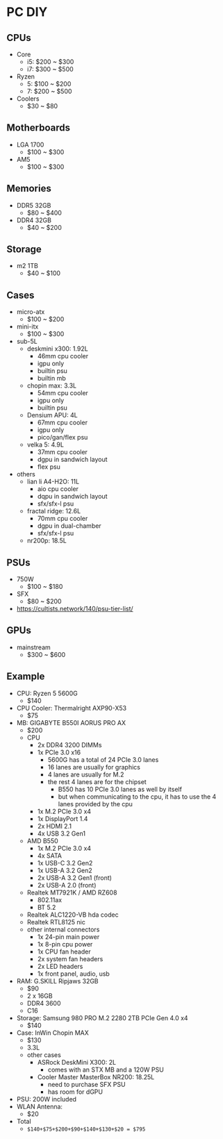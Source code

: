 PC DIY
======

## CPUs

- Core
  - i5: $200 ~ $300
  - i7: $300 ~ $500
- Ryzen
  - 5: $100 ~ $200
  - 7: $200 ~ $500
- Coolers
  - $30 ~ $80

## Motherboards

- LGA 1700
  - $100 ~ $300
- AM5
  - $100 ~ $300

## Memories

- DDR5 32GB
  - $80 ~ $400
- DDR4 32GB
  - $40 ~ $200

## Storage

- m2 1TB
  - $40 ~ $100

## Cases

- micro-atx
  - $100 ~ $200
- mini-itx
  - $100 ~ $300
- sub-5L
  - deskmini x300: 1.92L
    - 46mm cpu cooler
    - igpu only
    - builtin psu
    - builtin mb
  - chopin max: 3.3L
    - 54mm cpu cooler
    - igpu only
    - builtin psu
  - Densium APU: 4L
    - 67mm cpu cooler
    - igpu only
    - pico/gan/flex psu
  - velka 5: 4.9L
    - 37mm cpu cooler
    - dgpu in sandwich layout
    - flex psu
- others
  - lian li A4-H2O: 11L
    - aio cpu cooler
    - dqpu in sandwich layout
    - sfx/sfx-l psu
  - fractal ridge: 12.6L
    - 70mm cpu cooler
    - dgpu in dual-chamber
    - sfx/sfx-l psu
  - nr200p: 18.5L

## PSUs

- 750W
  - $100 ~ $180
- SFX
  - $80 ~ $200
- <https://cultists.network/140/psu-tier-list/>

## GPUs

- mainstream
  - $300 ~ $600

## Example

- CPU: Ryzen 5 5600G
  - $140
- CPU Cooler: Thermalright AXP90-X53
  - $75
- MB: GIGABYTE B550I AORUS PRO AX
  - $200
  - CPU
    - 2x DDR4 3200 DIMMs
    - 1x PCIe 3.0 x16
      - 5600G has a total of 24 PCIe 3.0 lanes
      - 16 lanes are usually for graphics
      - 4 lanes are usually for M.2
      - the rest 4 lanes are for the chipset
        - B550 has 10 PCIe 3.0 lanes as well by itself
        - but when communicating to the cpu, it has to use the 4 lanes
          provided by the cpu
    - 1x M.2 PCIe 3.0 x4
    - 1x DisplayPort 1.4
    - 2x HDMI 2.1
    - 4x USB 3.2 Gen1
  - AMD B550
    - 1x M.2 PCIe 3.0 x4
    - 4x SATA
    - 1x USB-C 3.2 Gen2
    - 1x USB-A 3.2 Gen2
    - 2x USB-A 3.2 Gen1 (front)
    - 2x USB-A 2.0 (front)
  - Realtek MT7921K / AMD RZ608
    - 802.11ax
    - BT 5.2
  - Realtek ALC1220-VB hda codec
  - Realtek RTL8125 nic
  - other internal connectors
    - 1x 24-pin main power
    - 1x 8-pin cpu power
    - 1x CPU fan header
    - 2x system fan headers
    - 2x LED headers
    - 1x front panel, audio, usb
- RAM: G.SKILL Ripjaws 32GB
  - $90
  - 2 x 16GB
  - DDR4 3600
  - C16
- Storage: Samsung 980 PRO M.2 2280 2TB PCIe Gen 4.0 x4
  - $140
- Case: InWin Chopin MAX
  - $130
  - 3.3L
  - other cases
    - ASRock DeskMini X300: 2L
      - comes with an STX MB and a 120W PSU
    - Cooler Master MasterBox NR200: 18.25L
      - need to purchase SFX PSU
      - has room for dGPU
- PSU: 200W included
- WLAN Antenna:
  - $20
- Total
  - `$140+$75+$200+$90+$140+$130+$20 = $795`
